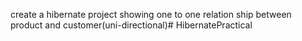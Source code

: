 create a hibernate project showing one to one relation ship between product and customer(uni-directional)# HibernatePractical
